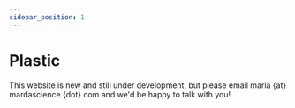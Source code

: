 ```yaml
---
sidebar_position: 1
---
```


# Plastic

This website is new and still under development, but please email maria {at} mardascience {dot} com and we'd be happy to talk with you!
